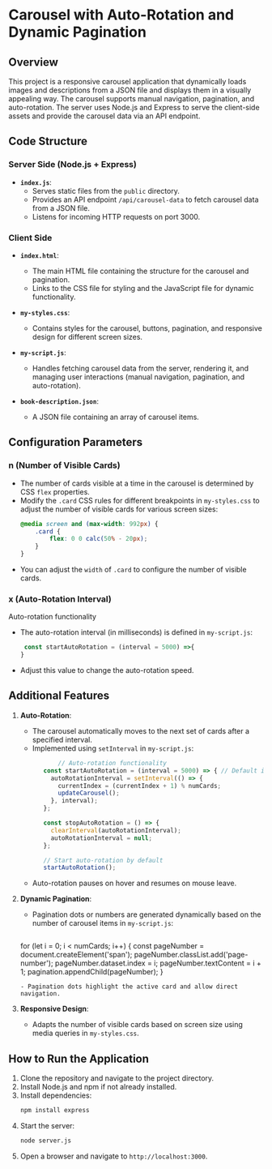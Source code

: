 # Carousel with Auto-Rotation and Dynamic Pagination

## Overview
This project is a responsive carousel application that dynamically loads images and descriptions from a JSON file and displays them in a visually appealing way. 
The carousel supports manual navigation, pagination, and auto-rotation. The server uses Node.js and Express to serve the client-side assets and provide the carousel data 
via an API endpoint.

## Code Structure

### Server Side (Node.js + Express)
- **`index.js`**: 
  - Serves static files from the `public` directory.
  - Provides an API endpoint `/api/carousel-data` to fetch carousel data from a JSON file.
  - Listens for incoming HTTP requests on port 3000.

### Client Side
- **`index.html`**: 
  - The main HTML file containing the structure for the carousel and pagination.
  - Links to the CSS file for styling and the JavaScript file for dynamic functionality.

- **`my-styles.css`**: 
  - Contains styles for the carousel, buttons, pagination, and responsive design for different screen sizes.

- **`my-script.js`**: 
  - Handles fetching carousel data from the server, rendering it, and managing user interactions (manual navigation, pagination, and auto-rotation).

- **`book-description.json`**: 
  - A JSON file containing an array of carousel items.

## Configuration Parameters
### n (Number of Visible Cards)
- The number of cards visible at a time in the carousel is determined by CSS `flex` properties.
- Modify the `.card` CSS rules for different breakpoints in `my-styles.css` to adjust the number of visible cards for various screen sizes:
  ```css
  @media screen and (max-width: 992px) {
      .card {
          flex: 0 0 calc(50% - 20px); 
      }
  }
  ```
- You can adjust the `width` of `.card` to configure the number of visible cards.

### x (Auto-Rotation Interval)
Auto-rotation functionality
- The auto-rotation interval (in milliseconds) is defined in `my-script.js`:
  ```javascript
   const startAutoRotation = (interval = 5000) =>{
  }
  ```
- Adjust this value to change the auto-rotation speed.

## Additional Features
1. **Auto-Rotation**:
   - The carousel automatically moves to the next set of cards after a specified interval.
   - Implemented using `setInterval` in `my-script.js`:
     ```javascript
            // Auto-rotation functionality
        const startAutoRotation = (interval = 5000) => { // Default interval is 5 seconds
          autoRotationInterval = setInterval(() => {
            currentIndex = (currentIndex + 1) % numCards;
            updateCarousel();
          }, interval);
        };
  
        const stopAutoRotation = () => {
          clearInterval(autoRotationInterval);
          autoRotationInterval = null;
        };
  
        // Start auto-rotation by default
        startAutoRotation();
     ```
   - Auto-rotation pauses on hover and resumes on mouse leave.

2. **Dynamic Pagination**:
   - Pagination dots or numbers are generated dynamically based on the number of carousel items in `my-script.js`:
     ```javascript
    for (let i = 0; i < numCards; i++) {
          const pageNumber = document.createElement('span');
          pageNumber.classList.add('page-number');
          pageNumber.dataset.index = i;
          pageNumber.textContent = i + 1;
          pagination.appendChild(pageNumber);
        }
     ```
   - Pagination dots highlight the active card and allow direct navigation.

3. **Responsive Design**:
   - Adapts the number of visible cards based on screen size using media queries in `my-styles.css`.

## How to Run the Application
1. Clone the repository and navigate to the project directory.
2. Install Node.js and npm if not already installed.
3. Install dependencies:
   ```bash
   npm install express
   ```
4. Start the server:
   ```bash
   node server.js
   ```
5. Open a browser and navigate to `http://localhost:3000`.
